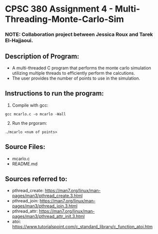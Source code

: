 # CPSC 380 Assignment 4 - Multi-Threading-Monte-Carlo-Sim

### NOTE: Collaboration project between Jessica Roux and Tarek El-Hajjaoui.

## Description of Program:
- A multi-threaded C program that performs the monte carlo simulation utilizing multiple threads to efficiently perform the calcutions.
- The user provides the number of points to use in the simulation.

## Instructions to run the program:
1. Compile with gcc:
```
gcc mcarlo.c -o mcarlo -Wall
```
2. Run the prgoram:
```
./mcarlo <num of points>
```

## Source Files:
- mcarlo.c
- README.md


## Sources referred to:
- pthread_create: https://man7.org/linux/man-pages/man3/pthread_create.3.html
- pthread_join: https://man7.org/linux/man-pages/man3/pthread_join.3.html
- pthread_attr: https://man7.org/linux/man-pages/man3/pthread_attr_init.3.html
- atoi: https://www.tutorialspoint.com/c_standard_library/c_function_atoi.htm
